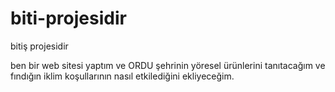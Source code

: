 # biti-projesidir
bitiş projesidir

ben bir web sitesi yaptım ve ORDU şehrinin yöresel ürünlerini tanıtacağım ve fındığın iklim koşullarının nasıl etkilediğini ekliyeceğim.

